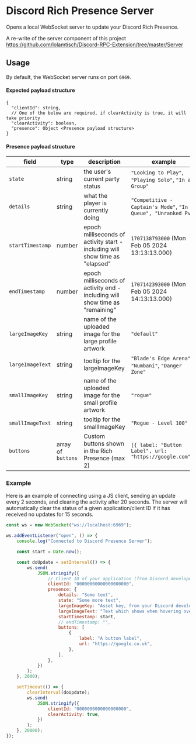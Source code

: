 # Discord Rich Presence Server

Opens a local WebSocket server to update your Discord Rich Presence.

A re-write of the server component of this project https://github.com/lolamtisch/Discord-RPC-Extension/tree/master/Server

## Usage

By default, the WebSocket server runs on port `6969`.

#### Expected payload structure

```jsonc
{
  "clientId": string,
  // One of the below are required, if clearActivity is true, it will take priority
  "clearActivity": boolean,
  "presence": Object <Presence payload structure>
}
```

#### Presence payload structure

| field            | type               | description                                                                  | example                                                        |
| ---------------- | ------------------ | ---------------------------------------------------------------------------- | -------------------------------------------------------------- |
| `state`          | string             | the user's current party status                                              | `"Looking to Play"`, `"Playing Solo"`, `"In a Group"`          |
| `details`        | string             | what the player is currently doing                                           | `"Competitive - Captain's Mode"`, `"In Queue", "Unranked PvP"` |
| `startTimestamp` | number             | epoch milliseconds of activity start - including will show time as "elapsed" | `1707138793000` (Mon Feb 05 2024 13:13:13.000)                 |
| `endTimestamp`   | number             | epoch milliseconds of activity end - including will show time as "remaining" | `1707142393000` (Mon Feb 05 2024 14:13:13.000)                 |
| `largeImageKey`  | string             | name of the uploaded image for the large profile artwork                     | `"default"`                                                    |
| `largeImageText` | string             | tooltip for the largeImageKey                                                | `"Blade's Edge Arena"`, `"Numbani"`, `"Danger Zone"`           |
| `smallImageKey`  | string             | name of the uploaded image for the small profile artwork                     | `"rogue"`                                                      |
| `smallImageText` | string             | tooltip for the smallImageKey                                                | `"Rogue - Level 100"`                                          |
| `buttons`        | array of `buttons` | Custom buttons shown in the Rich Presence (max 2)                            | `[{ label: "Button Label", url: "https://google.com"}]`        |

### Example

Here is an example of connecting using a JS client, sending an update every 2 seconds, and clearing the activity after 20 seconds. The server will automatically clear the status of a given application/client ID if it has received no updates for 15 seconds.

```javascript
const ws = new WebSocket("ws://localhost:6969");

ws.addEventListener("open", () => {
	console.log("Connected to Discord Presence Server");

	const start = Date.now();

	const doUpdate = setInterval(() => {
		ws.send(
			JSON.stringify({
				// Client ID of your application (from Discord developer portal)
				clientId: "00000000000000000000",
				presence: {
					details: "Some text",
					state: "Some more text",
					largeImageKey: "Asset key, from your Discord developer portal",
					largeImageText: "Text which shows when hovering over the image",
					startTimestamp: start,
					// endTimestamp: "",
					buttons: [
						{
							label: "A button label",
							url: "https://google.co.uk",
						},
					],
				},
			})
		);
	}, 2000);

	setTimeout(() => {
		clearInterval(doUpdate);
		ws.send(
			JSON.stringify({
				clientId: "0000000000000000000",
				clearActivity: true,
			})
		);
	}, 20000);
});
```
